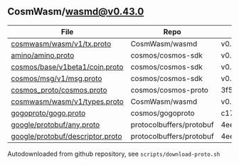 ## CosmWasm/wasmd@v0.43.0
|File|Repo|Commit|Type|Code|
|--|--|--|--|--|
|[cosmwasm/wasm/v1/tx.proto](https://raw.githubusercontent.com/CosmWasm/wasmd/v0.43.0/proto/cosmwasm/wasm/v1/tx.proto)|CosmWasm/wasmd|v0.43.0|target|200|
|[amino/amino.proto](https://raw.githubusercontent.com/cosmos/cosmos-sdk/v0.47.5/proto/amino/amino.proto)|cosmos/cosmos-sdk|v0.47.5|dependency|200|
|[cosmos/base/v1beta1/coin.proto](https://raw.githubusercontent.com/cosmos/cosmos-sdk/v0.47.5/proto/cosmos/base/v1beta1/coin.proto)|cosmos/cosmos-sdk|v0.47.5|dependency|200|
|[cosmos/msg/v1/msg.proto](https://raw.githubusercontent.com/cosmos/cosmos-sdk/v0.47.5/proto/cosmos/msg/v1/msg.proto)|cosmos/cosmos-sdk|v0.47.5|dependency|200|
|[cosmos_proto/cosmos.proto](https://raw.githubusercontent.com/cosmos/cosmos-proto/3f5f5eb19538f5ff023e88461fb7ca890807f5e1/proto/cosmos_proto/cosmos.proto)|cosmos/cosmos-proto|3f5f5eb19538f5ff023e88461fb7ca890807f5e1|dependency|200|
|[cosmwasm/wasm/v1/types.proto](https://raw.githubusercontent.com/CosmWasm/wasmd/v0.43.0/proto/cosmwasm/wasm/v1/types.proto)|CosmWasm/wasmd|v0.43.0|dependency|200|
|[gogoproto/gogo.proto](https://raw.githubusercontent.com/cosmos/gogoproto/c177fc4c5bdd7e216ccfb5c79757c85c7d16edcd/gogoproto/gogo.proto)|cosmos/gogoproto|c177fc4c5bdd7e216ccfb5c79757c85c7d16edcd|dependency|200|
|[google/protobuf/any.proto](https://raw.githubusercontent.com/protocolbuffers/protobuf/4eeaa22312a6e8f99ec5862155a52c55f16e0f5c/src/google/protobuf/any.proto)|protocolbuffers/protobuf|4eeaa22312a6e8f99ec5862155a52c55f16e0f5c|dependency|200|
|[google/protobuf/descriptor.proto](https://raw.githubusercontent.com/protocolbuffers/protobuf/4eeaa22312a6e8f99ec5862155a52c55f16e0f5c/src/google/protobuf/descriptor.proto)|protocolbuffers/protobuf|4eeaa22312a6e8f99ec5862155a52c55f16e0f5c|dependency|200|

Autodownloaded from github repository, see `scripts/download-proto.sh`

